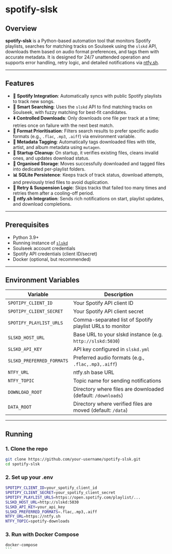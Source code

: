 # spotify-slsk

## Overview

**spotify-slsk** is a Python-based automation tool that monitors Spotify playlists, searches for matching tracks on Soulseek using the `slskd` API, downloads them based on audio format preferences, and tags them with accurate metadata. It is designed for 24/7 unattended operation and supports error handling, retry logic, and detailed notifications via [ntfy.sh](https://ntfy.sh).

---

## Features

- **🎵 Spotify Integration**: Automatically syncs with public Spotify playlists to track new songs.
- **🔎 Smart Searching**: Uses the `slskd` API to find matching tracks on Soulseek, with fuzzy matching for best-fit candidates.
- **⬇️ Controlled Downloads**: Only downloads one file per track at a time; retries once on failure with the next best match.
- **🎯 Format Prioritisation**: Filters search results to prefer specific audio formats (e.g., `.flac`, `.mp3`, `.aiff`) via environment variable.
- **🧠 Metadata Tagging**: Automatically tags downloaded files with title, artist, and album metadata using `mutagen`.
- **🧹 Startup Cleanup**: On startup, it verifies existing files, cleans invalid ones, and updates download status.
- **📂 Organised Storage**: Moves successfully downloaded and tagged files into dedicated per-playlist folders.
- **📊 SQLite Persistence**: Keeps track of track status, download attempts, and previously tried files to avoid duplication.
- **🔁 Retry & Suspension Logic**: Skips tracks that failed too many times and retries them after a cooling-off period.
- **📲 ntfy.sh Integration**: Sends rich notifications on start, playlist updates, and download completions.

---

## Prerequisites

- Python 3.9+
- Running instance of [`slskd`](https://github.com/slskd/slskd)
- Soulseek account credentials
- Spotify API credentials (client ID/secret)
- Docker (optional, but recommended)

---

## Environment Variables

| Variable                  | Description                                                   |
|---------------------------|---------------------------------------------------------------|
| `SPOTIPY_CLIENT_ID`       | Your Spotify API client ID                                    |
| `SPOTIPY_CLIENT_SECRET`   | Your Spotify API client secret                                |
| `SPOTIFY_PLAYLIST_URLS`   | Comma-separated list of Spotify playlist URLs to monitor      |
| `SLSKD_HOST_URL`          | Base URL to your slskd instance (e.g. `http://slskd:5030`)    |
| `SLSKD_API_KEY`           | API key configured in `slskd.yml`                             |
| `SLSKD_PREFERRED_FORMATS` | Preferred audio formats (e.g., `.flac,.mp3,.aiff`)            |
| `NTFY_URL`                | ntfy.sh base URL                                              |
| `NTFY_TOPIC`              | Topic name for sending notifications                          |
| `DOWNLOAD_ROOT`           | Directory where files are downloaded (default: `/downloads`)  |
| `DATA_ROOT`               | Directory where verified files are moved (default: `/data`)   |

---

## Running

### 1. Clone the repo

```bash
git clone https://github.com/your-username/spotify-slsk.git
cd spotify-slsk
```

### 2. Set up your .env

```bash
SPOTIPY_CLIENT_ID=your_spotify_client_id
SPOTIPY_CLIENT_SECRET=your_spotify_client_secret
SPOTIFY_PLAYLIST_URLS=https://open.spotify.com/playlist/...
SLSKD_HOST_URL=http://slskd:5030
SLSKD_API_KEY=your_api_key
SLSKD_PREFERRED_FORMATS=.flac,.mp3,.aiff
NTFY_URL=https://ntfy.sh
NTFY_TOPIC=spotify-downloads
```

### 3. Run with Docker Compose
````bash
docker-compose
```